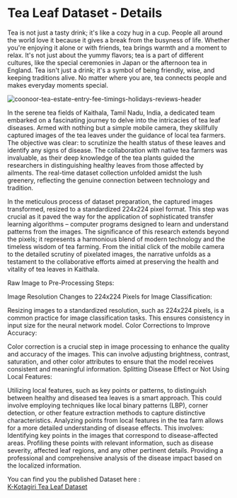 # Tea Leaf Dataset - Details


Tea is not just a tasty drink; it's like a cozy hug in a cup. People all around the world love it because it gives a break from the busyness of life. Whether you're enjoying it alone or with friends, tea brings warmth and a moment to relax. It's not just about the yummy flavors; tea is a part of different cultures, like the special ceremonies in Japan or the afternoon tea in England. Tea isn't just a drink; it's a symbol of being friendly, wise, and keeping traditions alive. No matter where you are, tea connects people and makes everyday moments special.

![coonoor-tea-estate-entry-fee-timings-holidays-reviews-header](https://github.com/Balasubramaniam077/Tea-leaf-disease/assets/67773609/4bcc338a-5a2d-4eb7-9194-5487df9848d1)


In the serene tea fields of Kaithala, Tamil Nadu, India, a dedicated team embarked on a fascinating journey to delve into the intricacies of tea leaf diseases. Armed with nothing but a simple mobile camera, they skillfully captured images of the tea leaves under the guidance of local tea farmers. The objective was clear: to scrutinize the health status of these leaves and identify any signs of disease. The collaboration with native tea farmers was invaluable, as their deep knowledge of the tea plants guided the researchers in distinguishing healthy leaves from those affected by ailments. The real-time dataset collection unfolded amidst the lush greenery, reflecting the genuine connection between technology and tradition.

In the meticulous process of dataset preparation, the captured images transformed, resized to a standardized 224x224 pixel format. This step was crucial as it paved the way for the application of sophisticated transfer learning algorithms – computer programs designed to learn and understand patterns from the images. The significance of this research extends beyond the pixels; it represents a harmonious blend of modern technology and the timeless wisdom of tea farming. From the initial click of the mobile camera to the detailed scrutiny of pixelated images, the narrative unfolds as a testament to the collaborative efforts aimed at preserving the health and vitality of tea leaves in Kaithala.

Raw Image to Pre-Processing Steps:

Image Resolution Changes to 224x224 Pixels for Image Classification:

Resizing images to a standardized resolution, such as 224x224 pixels, is a common practice for image classification tasks. This ensures consistency in input size for the neural network model.
Color Corrections to Improve Accuracy:

Color correction is a crucial step in image processing to enhance the quality and accuracy of the images. This can involve adjusting brightness, contrast, saturation, and other color attributes to ensure that the model receives consistent and meaningful information.
Splitting Disease Effect or Not Using Local Features:

Utilizing local features, such as key points or patterns, to distinguish between healthy and diseased tea leaves is a smart approach. This could involve employing techniques like local binary patterns (LBP), corner detection, or other feature extraction methods to capture distinctive characteristics.
Analyzing points from local features in the tea farm allows for a more detailed understanding of disease effects. This involves:
Identifying key points in the images that correspond to disease-affected areas.
Profiling these points with relevant information, such as disease severity, affected leaf regions, and any other pertinent details.
Providing a professional and comprehensive analysis of the disease impact based on the localized information.

You can find you the published Dataset here : <a href="https://data.mendeley.com/datasets/68yy284sh9/1">	
K-Kotagiri Tea Leaf Dataset</a>



